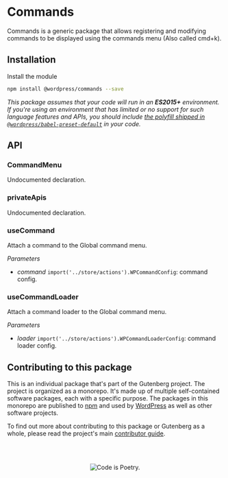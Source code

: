 # Commands

Commands is a generic package that allows registering and modifying commands to be displayed using the commands menu (Also called cmd+k).

## Installation

Install the module

```bash
npm install @wordpress/commands --save
```

_This package assumes that your code will run in an **ES2015+** environment. If you're using an environment that has limited or no support for such language features and APIs, you should include [the polyfill shipped in `@wordpress/babel-preset-default`](https://github.com/WordPress/gutenberg/tree/HEAD/packages/babel-preset-default#polyfill) in your code._

## API

<!-- START TOKEN(Autogenerated API docs) -->

### CommandMenu

Undocumented declaration.

### privateApis

Undocumented declaration.

### useCommand

Attach a command to the Global command menu.

_Parameters_

-   _command_ `import('../store/actions').WPCommandConfig`: command config.

### useCommandLoader

Attach a command loader to the Global command menu.

_Parameters_

-   _loader_ `import('../store/actions').WPCommandLoaderConfig`: command loader config.

<!-- END TOKEN(Autogenerated API docs) -->

## Contributing to this package

This is an individual package that's part of the Gutenberg project. The project is organized as a monorepo. It's made up of multiple self-contained software packages, each with a specific purpose. The packages in this monorepo are published to [npm](https://www.npmjs.com/) and used by [WordPress](https://make.wordpress.org/core/) as well as other software projects.

To find out more about contributing to this package or Gutenberg as a whole, please read the project's main [contributor guide](https://github.com/WordPress/gutenberg/tree/HEAD/CONTRIBUTING.md).

<br /><br /><p align="center"><img src="https://s.w.org/style/images/codeispoetry.png?1" alt="Code is Poetry." /></p>
